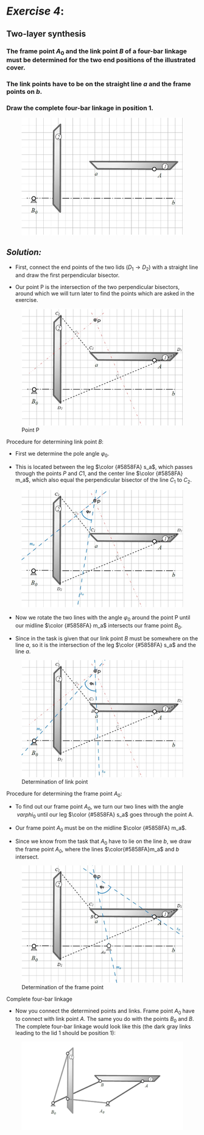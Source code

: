 # ***Exercise 4***:

## Two-layer synthesis

<!-- Zweilagen Synthese -->

### The frame point $A_0$ and the link point $B$ of a four-bar linkage must be determined for the two end positions of the illustrated cover.

<!-- Für die zwei Endlagen des abgebildeten Deckels sind der Gestellpunkt $A_0$ und der Gliedpunkt $B$ eines Viergelenkgetriebes zu ermitteln.  -->

### The link points have to be on the straight line $a$ and the frame points on $b$.

<!-- Die Gliedpunkte sollen hierbei auf Linie $a$ und die Gestellpunkte auf Linie $b$ liegen. -->

<p> </p> 

### Draw the complete four-bar linkage in position 1.

<!-- Zeichnen Sie das vollständige Viergelenk in der Stellung 1. -->

<p> </p> 

<figure>
  <img src="A4.jpg "img"">
  <figcaption></figcaption>
</figure>


<p> </p> 

## _Solution:_

* First, connect the end points of the two lids ($D_1 \rightarrow D_2$) with a straight line and draw the first perpendicular bisector.

<!-- * Zuerst verbindet man die Endpunkte der beiden Deckel ($D_1 \rightarrow D_2$) mit einer Geraden und zeichnet die  erste Mittelsenkrechte ein. Das Selbe macht man mit den Anfangspunkten ($C_1 \rightarrow C_2$), wo man auch die zweite Mittelsenkrechte einzeichnet.  -->


* Our point P is the intersection of the two perpendicular bisectors, around which we will turn later to find the points which are asked in the exercise.

<!-- * Unser Punkt P ist der Schnittpunkt der beiden Mittelsenkrechten, um den wir später drehen werden, um die gesuchten Punkte zu bestimmen. -->


<figure>
  <img src="punkt p.jpg"img"">
  <figcaption>Point P</figcaption>
</figure>


Procedure for determining link point $B$:
<!-- Vorgehensweise zur Bestimmung des Gliedpunkts $B$: -->

* First we determine the pole angle $\varphi_0$.
<!-- * Wir bestimmen zunächst den Polwinkel $\varphi_0$. -->


* This is located between the leg $\color {#5858FA} s_a$, which passes through the points $P$ and $C1$, and the center line $\color {#5858FA} m_a$, which also equal the perpendicular bisector of the line $C_1$ to $C_2$. 
<!-- * Dieser befindet sich zwischen dem Schenkel $\color{#5858FA}s_a$, der durch die Punkte P und $C1$ verläuft, und der Mittellinie $\color{#5858FA}m_a$, die gleichzeitig auch die Mittelsenkrechte der Strecke $C_1$ zu $C_2$ ist. -->


<figure>
  <img src="phi 0.jpg"img"">
  <figcaption></figcaption>
</figure>

<p> </p> 


* Now we rotate the two lines with the angle $\varphi_0$ around the point P until our midline $\color {#5858FA} m_a$ intersects our frame point $B_0$.
<!-- * Nun drehen wir die beiden Geraden mit dem Winkel $\varphi_0$ um den Punkt P bis unsere Mittellinie $\color{#5858FA}m_a$ unseren Gestellpunkt $B_0$ schneidet. -->


* Since in the task is given that our link point $B$ must be somewhere on the line $a$, so it is the intersection of the leg $\color {#5858FA} s_a$ and the line $a$.
<!-- * Da in der Aufgabenstellung vorgegeben ist, dass unser Gliedpunkt $B$ irgendwo auf der Linie $a$ liegen muss, ist dieser der Schnittpunkt des Schenkels $\color{#5858FA}s_a$ und der Linie $a$. -->





<figure>
  <img src="punkt b.jpg"img"">
  <figcaption>Determination of link point</figcaption>
</figure>

<p> </p> 


Procedure for determining the frame point $A_0$:
<!-- Vorgehensweise zur Bestimmung vom Gestellpunkt $A_0$: -->


* To find out our frame point $A_0$, we turn our two lines with the angle $\ varphi_0$ until our leg $\color {#5858FA} s_a$ goes through the point A.
<!-- * Um unseren Gestellpunkt $A_0$ heraus zu finden, drehen wir unsere beiden Geraden mit dem Winkel $\varphi_0$ weiter, bis unser Schenkel $\color{#5858FA}s_a$ durch den Punkt A verläuft. -->


* Our frame point $A_0$ must be on the midline $\color {#5858FA} m_a$.
<!-- * Unser Gestellpunkt $A_0$ muss auf der Mittellinie $\color{#5858FA}m_a$ liegen. -->


* Since we know from the task that $A_0$ have to lie on the line $b$, we draw the frame point $A_0$, where the lines $\color{#5858FA}m_a$ and $b$ intersect.
<!-- * Da wir aus der Aufgabenstellung wissen, dass $A_0$ auf der Linie $b$ liegen muss, zeichnen wir diesen auch dort ein, wo sich die Geraden $\color{#5858FA}m_a$ und $b$  kreuzen. -->

<figure>
  <img src="A0.jpg"img"">
  <figcaption>Determination of the frame point</figcaption>
</figure>

<p> </p> 


Complete four-bar linkage
<!-- Vollständiges Viergelenk: -->

* Now you connect the determined points and links. Frame point $A_0$ have to connect with link point $A$. The same you do with the points $B_0$ and $B$. The complete four-bar linkage would look like this (the dark gray links leading to the lid 1 should be position 1):
<!-- * Nun verbindet man die ermittelten Gestellpunkte und Gliedpunkte. Gestell $A_0$ mit Gliedpunkt $A$. Genauso macht man das mit dem Gestellpunkt $B_0$ und $B$. Das vollständige Viergelenk würde dann folgendermaßen aussehen (die dunkelgrauen Glieder, die zum deckel 1 führen, sollen die Stellung 1 darstellen): -->






<figure>
  <img src="resultat.jpg"img"">
  <figcaption></figcaption>
</figure>
